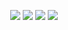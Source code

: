 <!-- social links -->
<p align="center">
<a href="https://linkedin.com/in/brandanmcdevitt/"><img src="https://img.shields.io/badge/linkedin%20-%230077B5.svg?&style=for-the-badge&logo=linkedin&logoColor=white"/></a>
<a href="https://instagram.com/brandanmcdevitt/"><img src="https://img.shields.io/badge/Instagram%20-%23E4405F.svg?&style=for-the-badge&logo=Instagram&logoColor=white"/></a>
<a href="https://twitter.com/brandanmcdevitt"><img src="https://img.shields.io/badge/Twitter%20-%231DA1F2.svg?&style=for-the-badge&logo=Twitter&logoColor=white"/></a>
<a href="https://brandan.me"><img src="https://img.shields.io/badge/wesbite%20-%23013243.svg?&style=for-the-badge" /></a>
